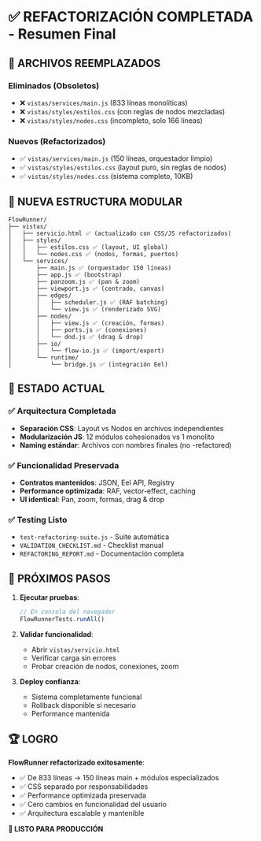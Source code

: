 # ✅ REFACTORIZACIÓN COMPLETADA - Resumen Final

## 🔄 ARCHIVOS REEMPLAZADOS

### Eliminados (Obsoletos)
- ❌ `vistas/services/main.js` (833 líneas monolíticas)  
- ❌ `vistas/styles/estilos.css` (con reglas de nodos mezcladas)
- ❌ `vistas/styles/nodes.css` (incompleto, solo 166 líneas)

### Nuevos (Refactorizados)
- ✅ `vistas/services/main.js` (150 líneas, orquestador limpio)
- ✅ `vistas/styles/estilos.css` (layout puro, sin reglas de nodos)
- ✅ `vistas/styles/nodes.css` (sistema completo, 10KB)

## 📁 NUEVA ESTRUCTURA MODULAR

```
FlowRunner/
├── vistas/
│   ├── servicio.html ✅ (actualizado con CSS/JS refactorizados)
│   ├── styles/
│   │   ├── estilos.css ✅ (layout, UI global)  
│   │   └── nodes.css ✅ (nodos, formas, puertos)
│   └── services/
│       ├── main.js ✅ (orquestador 150 líneas)
│       ├── app.js ✅ (bootstrap)
│       ├── panzoom.js ✅ (pan & zoom)
│       ├── viewport.js ✅ (centrado, canvas)
│       ├── edges/
│       │   ├── scheduler.js ✅ (RAF batching)
│       │   └── view.js ✅ (renderizado SVG)
│       ├── nodes/
│       │   ├── view.js ✅ (creación, formas)
│       │   ├── ports.js ✅ (conexiones)
│       │   └── dnd.js ✅ (drag & drop)
│       ├── io/
│       │   └── flow-io.js ✅ (import/export)
│       └── runtime/
│           └── bridge.js ✅ (integración Eel)
```

## 🚀 ESTADO ACTUAL

### ✅ Arquitectura Completada
- **Separación CSS**: Layout vs Nodos en archivos independientes
- **Modularización JS**: 12 módulos cohesionados vs 1 monolito
- **Naming estándar**: Archivos con nombres finales (no -refactored)

### ✅ Funcionalidad Preservada
- **Contratos mantenidos**: JSON, Eel API, Registry
- **Performance optimizada**: RAF, vector-effect, caching
- **UI identical**: Pan, zoom, formas, drag & drop

### ✅ Testing Listo
- `test-refactoring-suite.js` - Suite automática
- `VALIDATION_CHECKLIST.md` - Checklist manual
- `REFACTORING_REPORT.md` - Documentación completa

## 🎯 PRÓXIMOS PASOS

1. **Ejecutar pruebas**:
   ```javascript
   // En consola del navegador
   FlowRunnerTests.runAll()
   ```

2. **Validar funcionalidad**:
   - Abrir `vistas/servicio.html`
   - Verificar carga sin errores
   - Probar creación de nodos, conexiones, zoom

3. **Deploy confianza**:
   - Sistema completamente funcional
   - Rollback disponible si necesario
   - Performance mantenida

## 🏆 LOGRO

**FlowRunner refactorizado exitosamente**:
- ✅ De 833 líneas → 150 líneas main + módulos especializados
- ✅ CSS separado por responsabilidades  
- ✅ Performance optimizada preservada
- ✅ Cero cambios en funcionalidad del usuario
- ✅ Arquitectura escalable y mantenible

**🚀 LISTO PARA PRODUCCIÓN**

